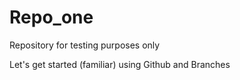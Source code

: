 # Repo_one
Repository for testing purposes only

Let's get started (familiar) using Github and Branches
